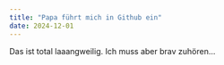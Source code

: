 ```yaml
---
title: "Papa führt mich in Github ein"
date: 2024-12-01
---
```

Das ist total laaangweilig. Ich muss aber brav zuhören...
